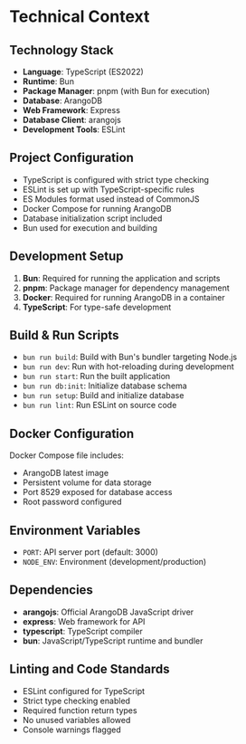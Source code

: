 # Technical Context

## Technology Stack
- **Language**: TypeScript (ES2022)
- **Runtime**: Bun
- **Package Manager**: pnpm (with Bun for execution)
- **Database**: ArangoDB
- **Web Framework**: Express
- **Database Client**: arangojs
- **Development Tools**: ESLint

## Project Configuration
- TypeScript is configured with strict type checking
- ESLint is set up with TypeScript-specific rules
- ES Modules format used instead of CommonJS
- Docker Compose for running ArangoDB
- Database initialization script included
- Bun used for execution and building

## Development Setup
1. **Bun**: Required for running the application and scripts
2. **pnpm**: Package manager for dependency management
3. **Docker**: Required for running ArangoDB in a container
4. **TypeScript**: For type-safe development

## Build & Run Scripts
- `bun run build`: Build with Bun's bundler targeting Node.js
- `bun run dev`: Run with hot-reloading during development
- `bun run start`: Run the built application
- `bun run db:init`: Initialize database schema
- `bun run setup`: Build and initialize database
- `bun run lint`: Run ESLint on source code

## Docker Configuration
Docker Compose file includes:
- ArangoDB latest image
- Persistent volume for data storage
- Port 8529 exposed for database access
- Root password configured

## Environment Variables
- `PORT`: API server port (default: 3000)
- `NODE_ENV`: Environment (development/production)

## Dependencies
- **arangojs**: Official ArangoDB JavaScript driver
- **express**: Web framework for API
- **typescript**: TypeScript compiler
- **bun**: JavaScript/TypeScript runtime and bundler

## Linting and Code Standards
- ESLint configured for TypeScript
- Strict type checking enabled
- Required function return types
- No unused variables allowed
- Console warnings flagged 